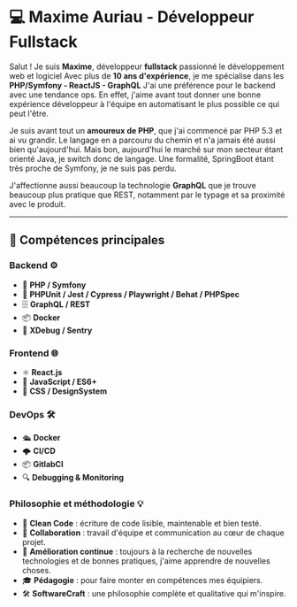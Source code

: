 # 💻 Maxime Auriau - Développeur Fullstack

Salut ! Je suis **Maxime**, développeur **fullstack** passionné le développement web et logiciel
Avec plus de **10 ans d'expérience**, je me spécialise dans les **PHP/Symfony - ReactJS - GraphQL** 
J'ai une préférence pour le backend avec une tendance ops. En effet, j'aime avant tout donner une bonne expérience développeur à l'équipe en automatisant le plus possible ce qui peut l'être.

Je suis avant tout un **amoureux de PHP**, que j'ai commencé par PHP 5.3 et ai vu grandir. Le langage en a parcouru du chemin et n'a jamais été aussi bien qu'aujourd'hui.
Mais bon, aujourd'hui le marché sur mon secteur étant orienté Java, je switch donc de langage. Une formalité, SpringBoot étant très proche de Symfony, je ne suis pas perdu.

J'affectionne aussi beaucoup la technologie **GraphQL** que je trouve beaucoup plus pratique que REST, notamment par le typage et sa proximité avec le produit.

---

## 🌟 **Compétences principales**

### Backend ⚙️
- 🐘 **PHP / Symfony**
- 🧪 **PHPUnit / Jest / Cypress / Playwright / Behat / PHPSpec** 
- 🗄️ **GraphQL / REST**
- 📦 **Docker**
- 🐛 **XDebug / Sentry**

### Frontend 🌐
- ⚛️ **React.js** 
- 📜 **JavaScript / ES6+** 
- 🎨 **CSS / DesignSystem**

### DevOps 🛠️
- 🛳️ **Docker** 
- 🌩️ **CI/CD**
- 📦 **GitlabCI**
- 🔍 **Debugging & Monitoring**

### Philosophie et méthodologie 💡

- 🧹 **Clean Code** : écriture de code lisible, maintenable et bien testé.
- 🤝 **Collaboration** : travail d'équipe et communication au cœur de chaque projet.
- 🌱 **Amélioration continue** : toujours à la recherche de nouvelles technologies et de bonnes pratiques, j'aime apprendre de nouvelles choses.
- 🎓 **Pédagogie** : pour faire monter en compétences mes équipiers.
- 🛠️ **SoftwareCraft** : une philosophie complète et qualitative qui m'inspire.


